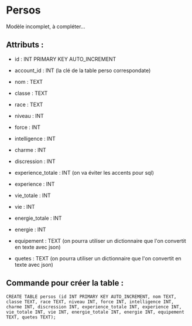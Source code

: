# Persos

Modèle incomplet, à compléter...

## Attributs :
 

 - id : INT PRIMARY KEY AUTO_INCREMENT
 - account_id : INT (la clé de la table perso correspondate)
 - nom : TEXT
 - classe : TEXT 
 - race : TEXT
 - niveau : INT

 - force : INT
 - intelligence : INT
 - charme : INT
 - discression : INT
 
 - experience_totale : INT (on va éviter les accents pour sql)
 - experience : INT
 - vie_totale : INT
 - vie : INT
 - energie_totale : INT
 - energie : INT
 - equipement : TEXT (on pourra utiliser un dictionnaire que l'on convertit en texte avec json)
 - quetes : TEXT (on pourra utiliser un dictionnaire que l'on convertit en texte avec json)

## Commande pour créer la table :

`CREATE TABLE persos (id INT PRIMARY KEY AUTO_INCREMENT, nom TEXT, classe TEXT, race TEXT, niveau INT, force INT, intelligence INT, charme INT, discression INT, experience_totale INT, experience INT, vie_totale INT, vie INT, energie_totale INT, energie INT, equipement TEXT, quetes TEXT);`
